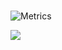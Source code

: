 ### 
![Metrics](https://metrics.lecoq.io/plants-tech?template=classic&base.community=0&base=header%2C%20activity%2C%20community%2C%20repositories%2C%20metadata&base.indepth=false&base.hireable=false&base.skip=false&config.timezone=America%2FNew%20York)

![](https://komarev.com/ghpvc/?username=plants-tech&color=grey&style=flat-square&label=hits)
